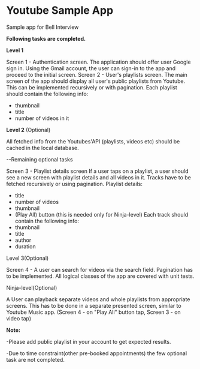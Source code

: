 # Youtube Sample App
Sample app for Bell Interview

**Following tasks are completed.**

**Level 1**

Screen 1 - Authentication screen.
The application should offer user Google sign in. Using the Gmail account, the user can sign-in
to the app and proceed to the initial screen.
Screen 2 - User's playlists screen.
The main screen of the app should display all user's public playlists from Youtube. This can be
implemented recursively or with pagination.
Each playlist should contain the following info:
- thumbnail
- title
- number of videos in it


**Level 2** (Optional)

All fetched info from the Youtubes'API (playlists, videos etc) should be cached in the local
database.




--Remaining optional tasks

Screen 3 - Playlist details screen
If a user taps on a playlist, a user should see a new screen with playlist details and all videos in
it. Tracks have to be fetched recursively or using pagination.
Playlist details:
- title
- number of videos
- thumbnail
- (Play All) button (this is needed only for Ninja-level)
Each track should contain the following info:
- thumbnail
- title
- author
- duration


Level 3(Optional)

Screen 4 - A user can search for videos via the search field. Pagination has to be implemented.
All logical classes of the app are covered with unit tests.


Ninja-level(Optional)

A User can playback separate videos and whole playlists from appropriate screens. This has to
be done in a separate presented screen, similar to Youtube Music app. (Screen 4 - on "Play All"
button tap, Screen 3 - on video tap)


**Note:**

-Please add public playlist in your account to get expected results.

-Due to time constraint(other pre-booked appointments) the few optional task are not completed.